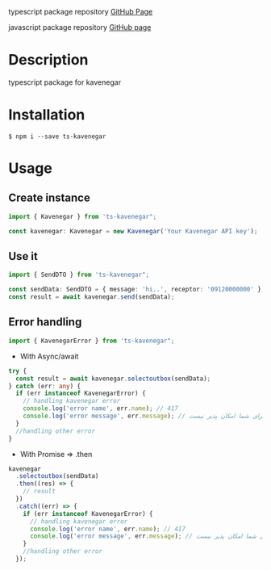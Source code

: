 typescript package repository [GitHub Page](https://github.com/keshvarideveloper/ts-kavenegar)

javascript package repository [GitHub page](https://github.com/KaveNegar/kavenegar-node)

# Description

typescript package for kavenegar

# Installation

```
$ npm i --save ts-kavenegar
```

# Usage

## Create instance

```typescript
import { Kavenegar } from 'ts-kavenegar";
```

```typescript
const kavenegar: Kavenegar = new Kavenegar('Your Kavenegar API key');
```

## Use it

```typescript
import { SendDTO } from 'ts-kavenegar";
```

```typescript
const sendData: SendDTO = { message: 'hi..', receptor: '09120000000' };
const result = await kavenegar.send(sendData);
```

## Error handling

```typescript
import { KavenegarError } from 'ts-kavenegar";
```

- With Async/await

```typescript
try {
  const result = await kavenegar.selectoutbox(sendData);
} catch (err: any) {
  if (err instanceof KavenegarError) {
    // handling kavenegar error
    console.log('error name', err.name); // 417
    console.log('error message', err.message); // دسترسی به اطلاعات مورد نظر برای شما امکان پذیر نیست
  }
  //handling other error
}
```

- With Promise => .then

```typescript
kavenegar
  .selectoutbox(sendData)
  .then((res) => {
    // result
  })
  .catch((err) => {
    if (err instanceof KavenegarError) {
      // handling kavenegar error
      console.log('error name', err.name); // 417
      console.log('error message', err.message); // دسترسی به اطلاعات مورد نظر برای شما امکان پذیر نیست
    }
    //handling other error
  });
```
